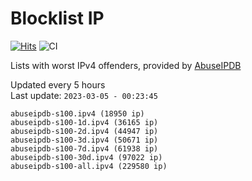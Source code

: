 # Blocklist IP

[![Hits](https://hits.seeyoufarm.com/api/count/incr/badge.svg?url=https%3A%2F%2Fgithub.com%2Fborestad%2Fblocklist-ip%2F&count_bg=%2379C83D&title_bg=%23555555&icon=&icon_color=%23E7E7E7&title=hits&edge_flat=false)](https://hits.seeyoufarm.com)  ![CI](https://img.shields.io/github/workflow/status/borestad/blocklist-ip/CI?style=flat-square)

Lists with worst IPv4 offenders, provided by [AbuseIPDB](https://www.abuseipdb.com/)

<!-- FOOTER-PLACEHOLDER -->
Updated every 5 hours<br>
Last update: `2023-03-05 - 00:23:45`
```
abuseipdb-s100.ipv4 (18950 ip)
abuseipdb-s100-1d.ipv4 (36165 ip)
abuseipdb-s100-2d.ipv4 (44947 ip)
abuseipdb-s100-3d.ipv4 (50671 ip)
abuseipdb-s100-7d.ipv4 (61938 ip)
abuseipdb-s100-30d.ipv4 (97022 ip)
abuseipdb-s100-all.ipv4 (229580 ip)
```
